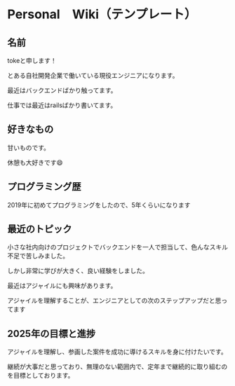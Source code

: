 # Personal　Wiki（テンプレート）

## 名前
tokeと申します！

とある自社開発企業で働いている現役エンジニアになります。

最近はバックエンドばかり触ってます。

仕事では最近はrailsばかり書いてます。
## 好きなもの
甘いものです。

休憩も大好きです😄
## プログラミング歴
2019年に初めてプログラミングをしたので、5年くらいになります
## 最近のトピック
小さな社内向けのプロジェクトでバックエンドを一人で担当して、色んなスキル不足で苦しみました。

しかし非常に学びが大きく、良い経験をしました。

最近はアジャイルにも興味があります。

アジャイルを理解することが、エンジニアとしての次のステップアップだと思ってます
## 2025年の目標と進捗
アジャイルを理解し、参画した案件を成功に導けるスキルを身に付けたいです。

継続が大事だと思っており、無理のない範囲内で、定年まで継続的に取り組むのを目標としております。
